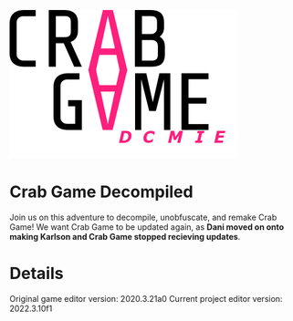 ![Crab Game Decompiled Logo](https://github.com/ThatCDdev/Crab-Game-Decompiled/blob/main/icon.png?raw=true)

# Crab Game Decompiled
Join us on this adventure to decompile, unobfuscate, and remake Crab Game!
We want Crab Game to be updated again, as **Dani moved on onto making Karlson and Crab Game stopped recieving updates**.

# Details
Original game editor version: 2020.3.21a0
Current project editor version: 2022.3.10f1
